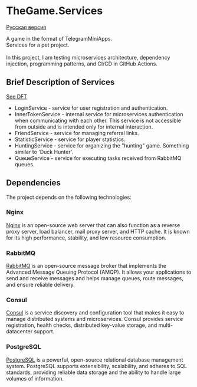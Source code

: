 ﻿# TheGame.Services

[Русская версия](README_RU.md)

A game in the format of TelegramMiniApps.<br/>
Services for a pet project.
<br/><br/>
In this project, I am testing microservices architecture, dependency injection, programming patterns, and CI/CD in GitHub Actions.

## Brief Description of Services 
[See DFT](DTF.pdf)
* LoginService - service for user registration and authentication.
* InnerTokenService - internal service for microservices authentication when communicating with each other. This service is not accessible from outside and is intended only for internal interaction.
* FriendService - service for managing referral links.
* StatisticService - service for player statistics.
* HuntingService - service for organizing the "hunting" game. Something similar to 'Duck Hunter'.
* QueueService - service for executing tasks received from RabbitMQ queues.

## Dependencies

The project depends on the following technologies:

### Nginx

[Nginx](https://nginx.org/) is an open-source web server that can also function as a reverse proxy server, load balancer, mail proxy server, and HTTP cache. It is known for its high performance, stability, and low resource consumption.

### RabbitMQ

[RabbitMQ](https://www.rabbitmq.com/) is an open-source message broker that implements the Advanced Message Queuing Protocol (AMQP). It allows your applications to send and receive messages and helps manage queues, route messages, and ensure reliable delivery.

### Consul

[Consul](https://www.consul.io/) is a service discovery and configuration tool that makes it easy to manage distributed systems and microservices. Consul provides service registration, health checks, distributed key-value storage, and multi-datacenter support.

### PostgreSQL
[PostgreSQL](https://www.postgresql.org/) is a powerful, open-source relational database management system. PostgreSQL supports extensibility, scalability, and adheres to SQL standards, providing reliable data storage and the ability to handle large volumes of information.